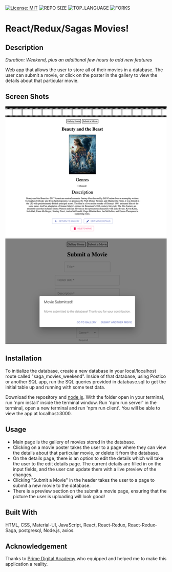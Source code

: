 [![License: MIT](https://img.shields.io/badge/License-MIT-yellow.svg)](https://opensource.org/licenses/MIT)
![REPO SIZE](https://img.shields.io/github/repo-size/julianbooher/movie-sagas.svg?style=flat-square)
![TOP_LANGUAGE](https://img.shields.io/github/languages/top/julianbooher/movie-sagas.svg?style=flat-square)
![FORKS](https://img.shields.io/github/forks/julianbooher/movie-sagas.svg?style=social)

# React/Redux/Sagas Movies!

## Description

_Duration: Weekend, plus an additional few hours to add new features_

Web app that allows the user to store all of their movies in a database. The user can submit a movie, or click on the poster in the gallery to view the details about that particular movie.

## Screen Shots

![Wireframe](public/images/screenshot-details.png)
![Wireframe](public/images/screenshot-modal.png)

## Installation

To initialize the database, create a new database in your local/localhost route called "saga_movies_weekend". Inside of that database, using Postico or another SQL app, run the SQL queries provided in database.sql to get the initial table up and running with some test data.

Download the repository and [node.js](https://nodejs.org/en/download/). With the folder open in your terminal, run 'npm install' inside the terminal window. Run 'npm run server' in the terminal, open a new terminal and run 'npm run client'. You will be able to view the app at localhost:3000.

## Usage

- Main page is the gallery of movies stored in the database.
- Clicking on a movie poster takes the user to a page where they can view the details about that particular movie, or delete it from the database.
- On the details page, there is an option to edit the details which will take the user to the edit details page. The current details are filled in on the input fields, and the user can update them with a live preview of the changes.
- Clicking "Submit a Movie" in the header takes the user to a page to submit a new movie to the database.
- There is a preview section on the submit a movie page, ensuring that the picture the user is uploading will look good!

## Built With

HTML, CSS, Material-UI, JavaScript, React, React-Redux, React-Redux-Saga, postgresql, Node.js, axios. 

## Acknowledgement
Thanks to [Prime Digital Academy](www.primeacademy.io) who equipped and helped me to make this application a reality.